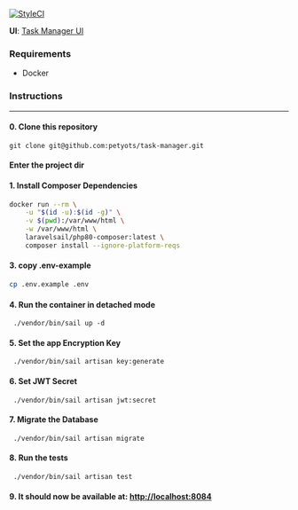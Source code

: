 [![StyleCI](https://github.styleci.io/repos/424315874/shield?branch=master)](https://github.styleci.io/repos/424315874?branch=master)

**UI**: [Task Manager UI](https://github.com/petyots/task-manager-ui)
### Requirements
* Docker

### Instructions
<hr>

#### 0. Clone this repository

`git clone git@github.com:petyots/task-manager.git`

#### Enter the project dir

#### 1. Install Composer Dependencies

```bash
docker run --rm \
    -u "$(id -u):$(id -g)" \
    -v $(pwd):/var/www/html \
    -w /var/www/html \
    laravelsail/php80-composer:latest \
    composer install --ignore-platform-reqs
```

#### 3. copy .env-example
```bash
cp .env.example .env
```

#### 4. Run the container in detached mode
``` ./vendor/bin/sail up -d```

#### 5. Set the app Encryption Key
``` ./vendor/bin/sail artisan key:generate```

#### 6. Set JWT Secret
``` ./vendor/bin/sail artisan jwt:secret```

#### 7. Migrate the Database
``` ./vendor/bin/sail artisan migrate```

#### 8. Run the tests
``` ./vendor/bin/sail artisan test```

#### 9. **It should now be available at:**  [http://localhost:8084](http://localhost:8084)

